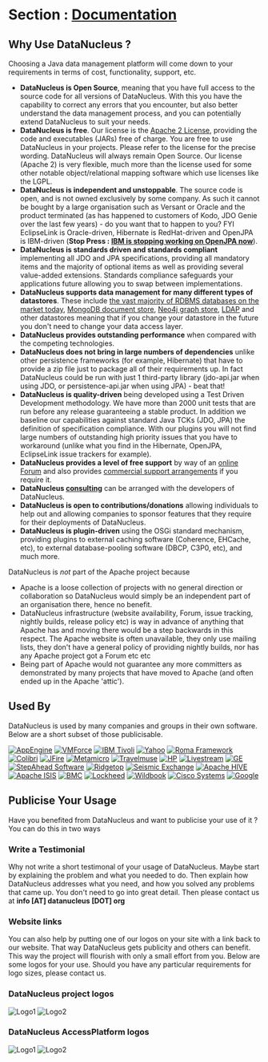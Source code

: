 <head><title>Usage</title></head>

# Section : [Documentation](index.html) 

## Why Use DataNucleus ?

Choosing a Java data management platform will come down to your requirements in terms of cost, functionality, support, etc.

* __DataNucleus is Open Source__, meaning that you have full access to the source code for all versions of DataNucleus. 
With this you have the capability to correct any errors that you encounter, but also better understand the data management process, 
and you can potentially extend DataNucleus to suit your needs.
* __DataNucleus is free__. Our license is the [Apache 2 License](license.html), providing the code and executables (JARs) free of charge. 
You are free to use DataNucleus in your projects. Please refer to the license for the precise wording. DataNucleus will always remain
Open Source. Our license (Apache 2) is very flexible, much more than the license used for some other notable object/relational mapping 
software which use licenses like the LGPL.
* __DataNucleus is independent and unstoppable__. The source code is open, and is not owned exclusively by some company. 
As such it cannot be bought by a large organisation such as Versant or Oracle and the product terminated (as has happened to customers 
of Kodo, JDO Genie over the last few years) - do you want that to happen to you? FYI EclipseLink is Oracle-driven, Hibernate is RedHat-driven and
OpenJPA is IBM-driven (__Stop Press : [IBM is stopping working on OpenJPA now](https://developer.ibm.com/wasdev/2014/05/28/eclipselink-jpa-provider-liberty-profile/)__).
* __DataNucleus is standards driven and standards compliant__ implementing all JDO and JPA specifications, providing all 
mandatory items and the majority of optional items as well as providing several value-added extensions. Standards compliance safeguards
your applications future allowing you to swap between implementations.
* __DataNucleus supports data management for many different types of datastores__. These include 
[the vast majority of RDBMS databases on the market today](http://github.com/datanucleus/datanucleus-rdbms),
[MongoDB document store](http://github.com/datanucleus/datanucleus-mongodb),
[Neo4j graph store](http://github.com/datanucleus/datanucleus-neo4j),
[LDAP](http://github.com/datanucleus/datanucleus-ldap) and other datastores meaning that if you change your datastore in the future 
you don't need to change your data access layer.
* __DataNucleus provides outstanding performance__ when compared with the competing technologies.
* __DataNucleus does not bring in large numbers of dependencies__ unlike other persistence frameworks (for example, Hibernate) that have 
to provide a zip file just to package all of their requirements up. In fact DataNucleus could be run with just 1 third-party library 
(jdo-api.jar when using JDO, or persistence-api.jar when using JPA) - beat that!
* __DataNucleus is quality-driven__ being developed using a Test Driven Development methodology. We have more than 2000 unit tests that 
are run before any release guaranteeing a stable product. In addition we baseline our capabilities against standard Java TCKs (JDO, JPA)
the definition of specification compliance. With our plugins you will not find large numbers of outstanding high priority issues that you have to workaround 
(unlike what you find in the Hibernate, OpenJPA, EclipseLink issue trackers for example).
* __DataNucleus provides a level of free support__ by way of an [online Forum](http://forum.datanucleus.org) and also provides 
[commercial support arrangements](http://www.datanucleus.org/support.html#support) if you require it.
* __DataNucleus [consulting](http://www.datanucleus.org/support.html#timebased_consulting)__ can be arranged with the developers of DataNucleus.
* __DataNucleus is open to contributions/donations__ allowing individuals to help out and allowing companies to sponsor features that 
they require for their deployments of DataNucleus.
* __DataNucleus is plugin-driven__ using the OSGi standard mechanism, providing plugins to external caching software (Coherence, EHCache, etc), 
to external database-pooling software (DBCP, C3P0, etc), and much more.


DataNucleus is _not_ part of the Apache project because

* Apache is a loose collection of projects with no general direction or collaboration so DataNucleus would simply be an independent part of an organisation there, hence no benefit.
* DataNucleus infrastructure (website availability, Forum, issue tracking, nightly builds, release policy etc) is way in advance of anything that Apache has and moving there would be a step 
backwards in this respect. The Apache website is often unavailable, they only use mailing lists, they don't have a general policy of providing nightly builds, nor has any Apache 
project got a Forum etc etc
* Being part of Apache would not guarantee any more committers as demonstrated by many projects that have moved to Apache (and often ended up in the Apache 'attic').




## Used By

DataNucleus is used by many companies and groups in their own software. Below are a short subset of those publicisable.

[![AppEngine](../images/usage/appengine.gif)](http://code.google.com/appengine/)
[![VMForce](../images/usage/vmforce.png)](http://www.vmforce.com/)
[![IBM Tivoli](../images/usage/tivoli.gif)](http://www.redbooks.ibm.com/abstracts/REDP4512.html?Open)
[![Yahoo](../images/companies/yahoo.gif)](http://www.yahoo.com)
[![Roma Framework](../images/usage/roma.jpg)](http://www.romaframework.org)
[![Colibri](../images/usage/colibri.jpg)](http://www.projectocolibri.com/)
[![JFire](../images/usage/jfire.png)](http://www.jfire.org)
[![Metamicro](http://www.datanucleus.com/images/companies/metamicro.jpg)](http://www.metamicro.com)
[![Travelmuse](http://www.datanucleus.org/images/companies/travelmuse.png)](http://www.travelmuse.com)
[![HP](http://www.datanucleus.org/images/companies/hp.jpg)](http://www.hp.com)
[![Livestream](http://www.datanucleus.org/images/companies/livestream.jpg)](http://www.livestream.com)
[![GE](http://www.datanucleus.org/images/companies/ge.png)](http://ge.geglobalresearch.com/)
[![StepAhead Software](../images/companies/stepahead.gif)](http://www.stepaheadsoftware.com)
[![Ridgetop](../images/companies/ridgetop.jpg)](http://www.ridgetop-group.com/)
[![Seismic Exchange](../images/companies/seismicexchange.gif)](http://www.seismicexchange.com/)
[![Apache HIVE](../images/companies/apache_hive.jpg)](http://hive.apache.org/)
[![Apache ISIS](../images/companies/apache_isis.png)](http://isis.apache.org/)
[![BMC](../images/companies/bmc.gif)](http://www.bmc.com)
[![Lockheed](../images/companies/lockheed.png)](http://www.lockheedmartin.com/)
[![Wildbook](../images/companies/wildbook.jpg)](http://www.wildme.org/wildbook/)
[![Cisco Systems](../images/companies/cisco.png)](http://www.cisco.com)
[![Google](../images/companies/google.jpg)](http://www.google.com)


## Publicise Your Usage

Have you benefited from DataNucleus and want to publicise your use of it ? You can do this in two ways

### Write a Testimonial

Why not write a short testimonal of your usage of DataNucleus. Maybe start by explaining the problem and what you needed to do. 
Then explain how DataNucleus addresses what you need, and how you solved any problems that came up. You don't need to go into
great detail. Then please contact us at __info [AT] datanucleus [DOT] org__


### Website links

You can also help by putting one of our logos on your site with a link back to our website. That way DataNucleus gets publicity and others 
can benefit. This way the project will flourish with only a small effort from you. Below are some logos for your use.
Should you have any particular requirements for logo sizes, please contact us.

### DataNucleus project logos

![Logo1](../images/logos/DataNucleus16-150.jpg)
![Logo2](../images/logos/DataNucleus16-300.jpg)


### DataNucleus AccessPlatform logos

![Logo1](../images/logos/DataNucleus_AccessPlatform_40.jpg)
![Logo2](../images/logos/DataNucleus_AccessPlatform_85.jpg)
